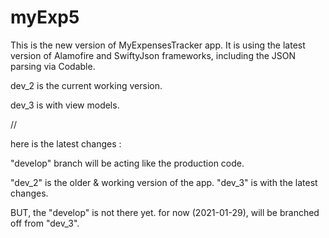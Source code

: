 # myExp5

This is the new version of MyExpensesTracker app.  It is using the latest version of Alamofire and SwiftyJson frameworks, including the JSON parsing via Codable.

dev_2 is the current working version.

dev_3 is with view models.

//

here is the latest changes :

"develop" branch will be acting like the production code.

"dev_2" is the older & working version of the app.
"dev_3" is with the latest changes. 

BUT, the "develop" is not there yet.  for now (2021-01-29), will be branched off from "dev_3".



